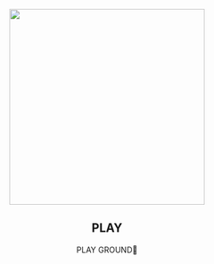 
<p align="center">
  <img src="https://user-images.githubusercontent.com/110442250/216358900-408b113c-c881-4375-8663-c9bb41a3e58b.png" height="350">
  <h2 align="center">PLAY</h2>
  <p align="center">PLAY GROUND🎠<p>

  </p>
</p>
